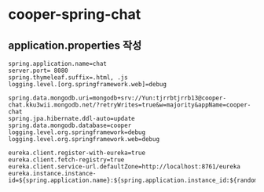 # cooper-spring-chat

## application.properties 작성

    spring.application.name=chat
    server.port= 8080
    spring.thymeleaf.suffix=.html, .js
    logging.level.[org.springframework.web]=debug

    spring.data.mongodb.uri=mongodb+srv://Yun:tjrrbtjrrb13@cooper-chat.kku3wii.mongodb.net/?retryWrites=true&w=majority&appName=cooper-chat
    spring.jpa.hibernate.ddl-auto=update
    spring.data.mongodb.database=cooper
    logging.level.org.springframework=debug
    logging.level.org.springframework.web=debug
    
    eureka.client.register-with-eureka=true
    eureka.client.fetch-registry=true
    eureka.client.service-url.defaultZone=http://localhost:8761/eureka
    eureka.instance.instance-id=${spring.application.name}:${spring.application.instance_id:${random.value}}


    
